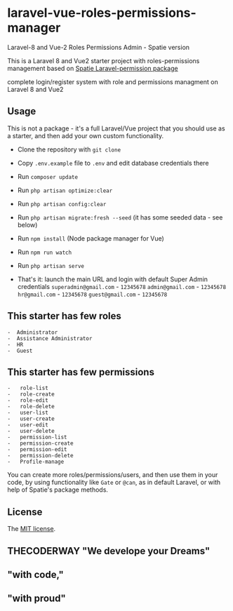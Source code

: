 # laravel-vue-roles-permissions-manager
Laravel-8 and Vue-2 Roles Permissions Admin - Spatie version

This is a Laravel 8 and Vue2 starter project with roles-permissions management based on [Spatie Laravel-permission package](https://github.com/spatie/laravel-permission)

complete login/register system with role and permissions managment on Laravel 8 and Vue2

## Usage

This is not a package - it's a full Laravel/Vue project that you should use as a starter, and then add your own custom functionality.

- Clone the repository with `git clone`
- Copy `.env.example` file to `.env` and edit database credentials there
- Run `composer update`
- Run `php artisan optimize:clear`
- Run `php artisan config:clear`
- Run `php artisan migrate:fresh --seed` (it has some seeded data - see below)
- Run `npm install` (Node package manager for Vue)
- Run `npm run watch`
- Run `php artisan serve`

- That's it: launch the main URL and login with default Super Admin credentials `superadmin@gmail.com` - `12345678`
  `admin@gmail.com` - `12345678`
  `hr@gmail.com` - `12345678`
  `guest@gmail.com` - `12345678`

## This starter has few roles
	-  Administrator
	-  Assistance Administrator
	-  HR
	-  Guest

## This starter has few permissions
	-  	role-list
	-	role-create
	-	role-edit
	-	role-delete
	-	user-list
	-	user-create
	-	user-edit
	-	user-delete
	-	permission-list
	-	permission-create
	-	permission-edit
	-	permission-delete
	-	Profile-manage

You can create more roles/permissions/users, and then use them in your code, by using functionality like `Gate` or `@can`, as in default Laravel, or with help of Spatie's package methods.

## License

The [MIT license](http://opensource.org/licenses/MIT).


## THECODERWAY "We develope your Dreams"
## "with code,"
## "with proud"
